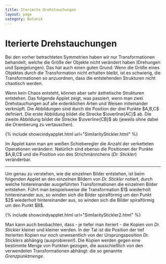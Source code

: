 ```yaml
---
title: Iterierte Drehstauchungen  
layout: page
category: Botanik
---
```

<div class="content"><h1><a name="Iterierte_Drehstauchungen"></a> Iterierte Drehstauchungen  </h1>
<p></p>
Bei den vorher betrachteten Symmetrien haben wir nur Transformationen behandelt, welche die Größe der Objekte nicht verändert haben (Drehungen und Spiegelungen). Das hat auch einen guten Grund:
Wenn die Größe eines Objektes durch die Transformation nicht erhalten bleibt, ist es schwierig, die Transformationen so anzuordnen,
dass die entstehenden Strukturen nicht chaotisch werden.
<p></p>
Wenn kein Chaos entsteht, können aber sehr ästhetische Strukturen entstehen.
Das folgende Applet zeigt, was passiert, wenn man zwei Drehstauchungen auf alle erdenklichen Arten und Weisen miteinander verknüpft. Die Abbildungen sind durch die Position der drei Punkte $A,B,C$ definiert. Die erste Abbildung
bildet die Strecke $\overline{AC}$ ab. Die zweite Abbildung
bildet die Strecke $\overline{CB}$ ab (jeweils ohne dabei die Orientierung zu vertauschen).
<p></p>
{% include showcindyapplet.html url="SimilarityStickler.html" %}

<p></p>
Im Applet kann man am weißen Schieberegler die Anzahl der verketteten Operationen  verändern. Natürlich sind ebenso die Positionen der Punkte
$A,B,C$ und die Position von des Strichmännchens (<em>Dr. Stickler</em>) veränderbar.
<p></p>
<hr />
<p></p>
Um genau zu verstehen, wie die einzelnen Bilder entstehen, ist beim folgenden Applet an den einzelnen Bildern von <em>Dr. Stickler</em>
notiert, durch welche hintereinander ausgeführten Transformationen die einzelnen Bilder entstehen.
Führt man beispielsweise die Transformation $1$ wiederholt hintereinander aus, so
winden sich die Bilder spiralförmig um den Punkt $2$ wiederholt hintereinander aus, so
winden sich die Bilder spiralförmig um den Punkt $B$.
<p></p>
{% include showcindyapplet.html url="SimilarityStickler2.html" %}


<p></p>
Man kann auch beobachten, dass - je tiefer man iteriert - die Kopien von <em>Dr. Stickler</em> kleiner und kleiner werden.
In der Tat ist die Position der tief iterierten Kopien nur noch unwesentlich von der Ursprungsposition
<em>Dr. Sticklers</em> abhängig (ausprobieren!). Die Kopien werden gegen eine bestimmte Menge von Punkten
gezogen, die ausschießlich von den verwendeten Transformationen abhängt: die so genannte <em>Grenzpunktmenge</em>. </div><div class="footer_upper">

